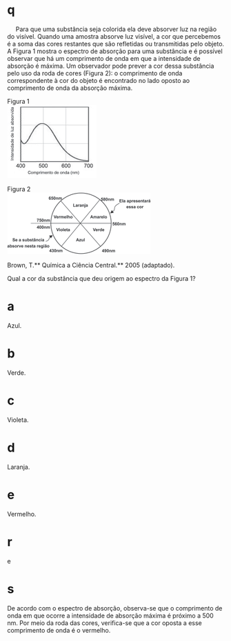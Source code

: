 # q
     Para que uma substância seja colorida ela deve absorver luz na região do visível. Quando uma amostra absorve luz visível, a cor que percebemos é a soma das cores restantes que são refletidas ou transmitidas pelo objeto. A Figura 1 mostra o espectro de absorção para uma substância e é possível observar que há um comprimento de onda em que a intensidade de absorção é máxima. Um observador pode prever a cor dessa substância pelo uso da roda de cores (Figura 2): o comprimento de onda correspondente à cor do objeto é encontrado no lado oposto ao comprimento de onda da absorção máxima.

Figura 1\
![](727af334-3ae2-c852-9109-b704adadc7c9.png)

Figura 2\
![](236266e1-6f8a-efa4-9539-da845064652d.png)

Brown, T.** Química a Ciência Central.** 2005 (adaptado).

Qual a cor da substância que deu origem ao espectro da Figura 1?

# a
Azul.

# b
Verde.

# c
Violeta.

# d
Laranja.

# e
Vermelho.

# r
e

# s
De acordo com o espectro de absorção, observa-se que o comprimento de onda em que ocorre a intensidade de absorção máxima é próximo a 500 nm. Por meio da roda das cores, verifica-se que a cor oposta a esse comprimento de onda é o vermelho.
